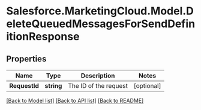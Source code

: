# Salesforce.MarketingCloud.Model.DeleteQueuedMessagesForSendDefinitionResponse
## Properties

Name | Type | Description | Notes
------------ | ------------- | ------------- | -------------
**RequestId** | **string** | The ID of the request | [optional] 

[[Back to Model list]](../README.md#documentation-for-models) [[Back to API list]](../README.md#documentation-for-api-endpoints) [[Back to README]](../README.md)

